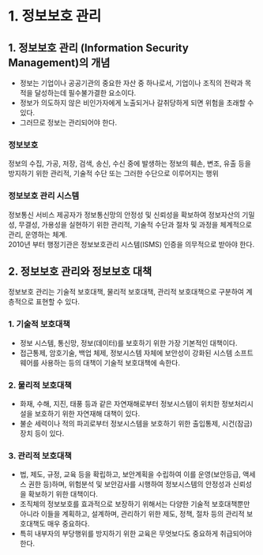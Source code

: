 # 1. 정보보호 관리
## 1. 정보보호 관리 (Information Security Management)의 개념
- 정보는 기업이나 공공기관의 중요한 자산 중 하나로서, 기업이나 조직의 전략과 목적을 달성하는데 필수불가결한 요소이다.
- 정보가 의도하지 않은 비인가자에게 노출되거나 갈취당하게 되면 위험을 초래할 수 있다. 
- 그러므로 정보는 관리되어야 한다.
### 정보보호
정보의 수집, 가공, 저장, 검색, 송신, 수신 중에 발생하는 정보의 훼손, 변조, 유출 등을 방지하기 위한 관리적, 기술적 수단 또는 그러한 수단으로 이루어지는 행위
### 정보보호 관리 시스템
정보통신 서비스 제공자가 정보통신망의 안정성 및 신뢰성을 확보하여 정보자산의 기밀성, 무결성, 가용성을 실현하기 위한 관리적, 기술적 수단과 절차 및 과정을 체계적으로 관리, 운영하는 체계. <br>
2010년 부터 행정기관은 정보보호관리 시스템(ISMS) 인증을 의무적으로 받아야 한다.

## 2. 정보보호 관리와 정보보호 대책
정보보호 관리는 기술적 보호대책, 물리적 보호대책, 관리적 보호대책으로 구분하여 계층적으로 표현할 수 있다.
### 1. 기술적 보호대책
- 정보 시스템, 통신망, 정보(데이터)를 보호하기 위한 가장 기본적인 대책이다.
- 접근통제, 암호기술, 백업 체제, 정보시스템 자체에 보안성이 강화된 시스템 소프트웨어를 사용하는 등의 대책이 기술적 보호대책에 속한다.
### 2. 물리적 보호대책
- 화재, 수해, 지진, 태풍 등과 같은 자연재해로부터 정보시스템이 위치한 정보처리시설을 보호하기 위한 자연재해 대책이 있다.
- 불순 세력이나 적의 파괴로부터 정보시스템을 보호하기 위한 출입통제, 시건(잠금) 장치 등이 있다.

### 3. 관리적 보호대책
- 법, 제도, 규정, 교육 등을 확립하고, 보안계획을 수립하여 이를 운영(보안등급, 액세스 권한 등)하며, 위험분석 및 보안감사를 시행하여 정보시스템의 안정성과 신뢰성을 확보하기 위한 대책이다.
- 조직체의 정보보호를 효과적으로 보장하기 위해서는 다양한 기술적 보호대책뿐만 아니라 이들을 계획하고, 설계하며, 관리하기 위한 제도, 정책, 절차 등의 관리적 보호대책도 매우 중요하다.
- 특히 내부자의 부당행위를 방지하기 위한 교육은 무엇보다도 중요하게 취급되어야 한다.
